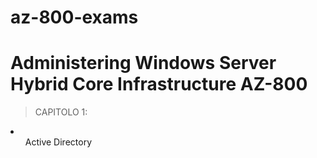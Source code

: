 # az-800-exams


# Administering Windows Server Hybrid Core Infrastructure AZ-800


> CAPITOLO 1:

<li>
<ol>
  Active Directory
</ol>
  
</li>
